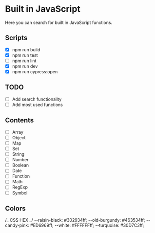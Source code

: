 # Built in JavaScript

Here you can search for built in JavaScript functions.

## Scripts

- [x] npm run build
- [x] npm run test
- [ ] npm run lint
- [x] npm run dev
- [x] npm run cypress:open

## TODO

- [ ] Add search functionality
- [ ] Add most used functions

## Contents

- [ ] Array
- [ ] Object
- [ ] Map
- [ ] Set
- [ ] String
- [ ] Number
- [ ] Boolean
- [ ] Date
- [ ] Function
- [ ] Math
- [ ] RegExp
- [ ] Symbol

## Colors

/_ CSS HEX _/
--raisin-black: #302934ff;
--old-burgundy: #463534ff;
--candy-pink: #ED6969ff;
--white: #FFFFFFff;
--turquoise: #30D7C3ff;
